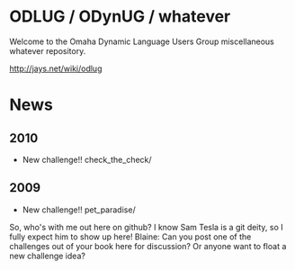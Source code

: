 # ODLUG / ODynUG / whatever

Welcome to the Omaha Dynamic Language Users Group miscellaneous whatever repository.

http://jays.net/wiki/odlug

# News

## 2010

* New challenge!! check_the_check/

## 2009

*  New challenge!! pet_paradise/

So, who's with me out here on github? I know Sam Tesla is a git deity, so I fully 
expect him to show up here!
Blaine: Can you post one of the challenges out of your book here for discussion?
Or anyone want to float a new challenge idea?


